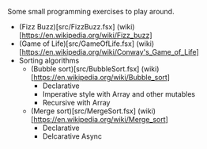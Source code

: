 Some small programming exercises to play around.

* (Fizz Buzz)[src/FizzBuzz.fsx] (wiki)[https://en.wikipedia.org/wiki/Fizz_buzz]
* (Game of Life)[src/GameOfLife.fsx] (wiki)[https://en.wikipedia.org/wiki/Conway's_Game_of_Life]
* Sorting algorithms
    * (Bubble sort)[src/BubbleSort.fsx] (wiki)[https://en.wikipedia.org/wiki/Bubble_sort]
        * Declarative
        * Imperative style with Array and other mutables
        * Recursive with Array
    * (Merge sort)[src/MergeSort.fsx] (wiki)[https://en.wikipedia.org/wiki/Merge_sort]
        * Declarative
        * Delcarative Async